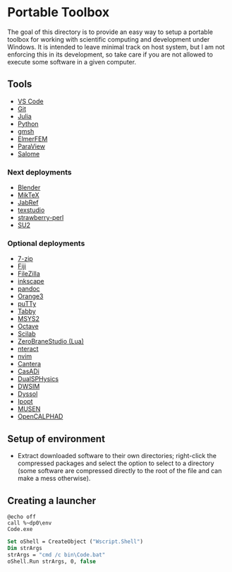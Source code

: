 # Portable Toolbox

The goal of this directory is to provide an easy way to setup a portable toolbox for working with scientific computing and development under Windows. It is intended to leave minimal track on host system, but I am not enforcing this in its development, so take care if you are not allowed to execute some software in a given computer.

## Tools

- [VS Code](https://code.visualstudio.com/Download)
- [Git](https://git-scm.com/download/win)
- [Julia](https://julialang.org/downloads/)
- [Python](https://github.com/winpython/winpython/releases)
- [gmsh](https://gmsh.info/#Download)
- [ElmerFEM](https://www.nic.funet.fi/pub/sci/physics/elmer/bin/windows/)
- [ParaView](https://www.paraview.org/download/)
- [Salome](https://www.salome-platform.org/?page_id=2430)

### Next deployments

- [Blender]()
- [MikTeX]()
- [JabRef]()
- [texstudio]()
- [strawberry-perl]()
- [SU2]()

### Optional deployments

- [7-zip]()
- [Fiji]()
- [FileZilla]()
- [inkscape]()
- [pandoc]()
- [Orange3]()
- [puTTy]()
- [Tabby]()
- [MSYS2]()
- [Octave]()
- [Scilab]()
- [ZeroBraneStudio (Lua)]()
- [nteract]()
- [nvim]()
- [Cantera]()
- [CasADi]()
- [DualSPHysics]()
- [DWSIM]()
- [Dyssol]()
- [Ipopt]()
- [MUSEN]()
- [OpenCALPHAD]()

## Setup of environment

- Extract downloaded software to their own directories; right-click the compressed packages and select the option to select to a directory (some software are compressed directly to the root of the file and can make a mess otherwise).

## Creating a launcher

```batch
@echo off
call %~dp0\env
Code.exe
```

```vb
Set oShell = CreateObject ("Wscript.Shell") 
Dim strArgs
strArgs = "cmd /c bin\Code.bat"
oShell.Run strArgs, 0, false
```
